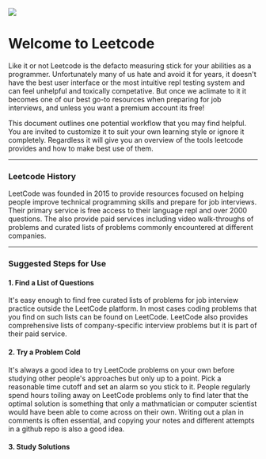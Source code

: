<!-- ![computa](https://external-content.duckduckgo.com/iu/?u=http%3A%2F%2Fwww.reactiongifs.com%2Fr%2Fmnytu.gif&f=1&nofb=1) -->
<!-- ![boomsters](https://viralviralvideos.com/wp-content/uploads/meme/2014/03/GIF-That-awkward-moment-when-you-use-Google-to-search-for-Google.gif) -->
<!-- ![hackathon](https://i.giphy.com/media/HwOmxUKFFNEwU/giphy.webp) -->
<!-- ![](http://s3.amazonaws.com/images.seroundtable.com/google-my-business-photos-animated-1570448884.gif) -->
<!-- ![](https://i.giphy.com/media/j0vSKwKrlJiKwjfH7Z/giphy.webp) -->
<!-- ![](https://i.giphy.com/media/yR4xZagT71AAM/giphy.webp) -->
<!-- ![](https://external-content.duckduckgo.com/iu/?u=https%3A%2F%2F68.media.tumblr.com%2F8ed5a929316e7ab6d49cf2113f2411f5%2Ftumblr_olr08mKtKn1w4t58uo6_500.gif&f=1&nofb=1) -->
<!-- ![](https://media1.giphy.com/media/NRa7dRkMlVZRE5HUU4/giphy.gif?cid=790b7611e3bf4bfbc3ba6d92b9d80537b1af4ba99e7963cb&rid=giphy.gif&ct=g) -->
<!-- ![](https://i.pinimg.com/originals/03/ce/5e/03ce5e96d775310e469c281781ffcef3.gif) -->
![](https://jeremyfhalpenny.files.wordpress.com/2021/03/48c740f5da1e7bc57d8c3bc855e1e850.gif)

# Welcome to Leetcode

Like it or not Leetcode is the defacto measuring stick for your abilities as a programmer. Unfortunately many of us hate and avoid it for years, it doesn't have the best user interface or the most intuitive repl testing system and can feel unhelpful and toxically competative. But once we aclimate to it it becomes one of our best go-to resources when preparing for job interviews, and unless you want a premium account its free! 

This document outlines one potential workflow that you may find helpful. You are invited to customize it to suit your own learning style or ignore it completely. Regardless it will give you an overview of the tools leetcode provides and how to make best use of them.

---


### Leetcode History

LeetCode was founded in 2015 to provide resources focused on helping people improve technical programming skills and prepare for job interviews. Their primary service is free access to their language repl and over 2000 questions. The also provide paid services including video walk-throughs of problems and curated lists of problems commonly encountered at different companies.

<!-- LeetCode's gradual rise in popularity has allowed it to become the go-to resource for  -->

---

### Suggested Steps for Use

#### 1. Find a List of Questions

It's easy enough to find free curated lists of problems for job interview practice outside the LeetCode platform. In most cases coding problems that you find on such lists can be found on LeetCode. LeetCode also provides comprehensive lists of company-specific interview problems but it is part of their paid service.

#### 2. Try a Problem Cold

It's always a good idea to try LeetCode problems on your own before studying other people's approaches but only up to a point. Pick a reasonable time cutoff and set an alarm so you stick to it. People regularly spend hours toiling away on LeetCode problems only to find later that the optimal solution is something that only a mathmatician or computer scientist would have been able to come across on their own. Writing out a plan in comments is often essential, and copying your notes and different attempts in a github repo is also a good idea.

#### 3. Study Solutions

